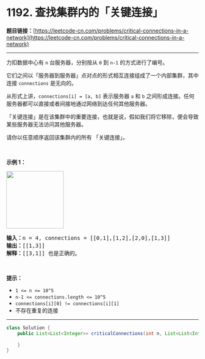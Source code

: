 # 1192. 查找集群内的「关键连接」

**题目链接：**[https://leetcode-cn.com/problems/critical-connections-in-a-network](https://leetcode-cn.com/problems/critical-connections-in-a-network)

---

<div class="content__1Y2H">
 <div class="notranslate">
  <p>力扣数据中心有&nbsp;<code>n</code>&nbsp;台服务器，分别按从&nbsp;<code>0</code>&nbsp;到&nbsp;<code>n-1</code>&nbsp;的方式进行了编号。</p> 
  <p>它们之间以「服务器到服务器」点对点的形式相互连接组成了一个内部集群，其中连接&nbsp;<code>connections</code> 是无向的。</p> 
  <p>从形式上讲，<code>connections[i] = [a, b]</code>&nbsp;表示服务器 <code>a</code>&nbsp;和 <code>b</code>&nbsp;之间形成连接。任何服务器都可以直接或者间接地通过网络到达任何其他服务器。</p> 
  <p>「关键连接」是在该集群中的重要连接，也就是说，假如我们将它移除，便会导致某些服务器无法访问其他服务器。</p> 
  <p>请你以任意顺序返回该集群内的所有 「关键连接」。</p> 
  <p>&nbsp;</p> 
  <p><strong>示例 1：</strong></p> 
  <p><strong><img style="width: 150px;" src="/aliyun-lc-upload/original_images/critical-connections-in-a-network.png" alt=""></strong></p> 
  <pre class="language-text"><strong>输入：</strong>n = 4, connections = [[0,1],[1,2],[2,0],[1,3]]
<strong>输出：</strong>[[1,3]]
<strong>解释：</strong>[[3,1]] 也是正确的。</pre> 
  <p>&nbsp;</p> 
  <p><strong>提示：</strong></p> 
  <ul> 
   <li><code>1 &lt;= n &lt;= 10^5</code></li> 
   <li><code>n-1 &lt;= connections.length &lt;= 10^5</code></li> 
   <li><code>connections[i][0] != connections[i][1]</code></li> 
   <li>不存在重复的连接</li> 
  </ul> 
 </div>
</div>

---

```java
class Solution {
    public List<List<Integer>> criticalConnections(int n, List<List<Integer>> connections) {
        
    }
}
```